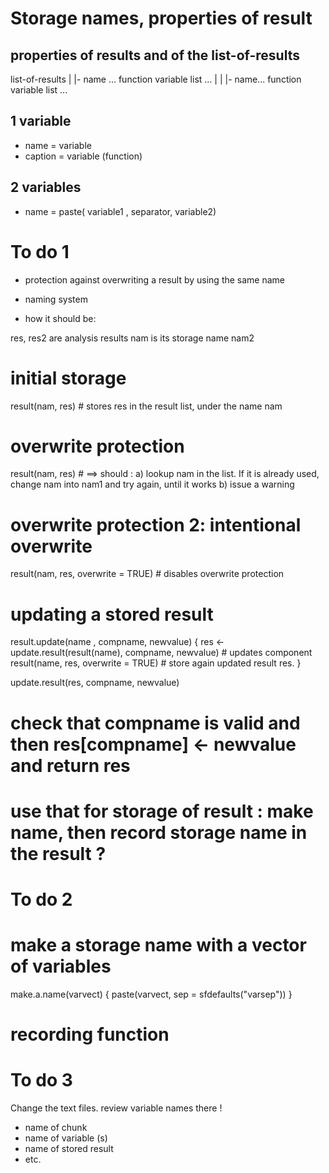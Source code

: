 

Storage names, properties of result
===================================

properties of results and of the list-of-results
---------------------

list-of-results 
        |
        |- name ...
                function
                variable list
                ...
        |
        |
        |- name...
                function
                variable list
                ...


1 variable
----------

* name = variable
* caption = variable (function)


2 variables
-----------

* name = paste( variable1 , separator, variable2)



To do 1
===========

* protection against overwriting a result by using the same name

* naming system

* how it should be:

res, res2 are analysis results
nam is its storage name
nam2

# initial storage
result(nam, res) # stores res in the result list, under the name nam

# overwrite protection
result(nam, res) # ==> should :
a) lookup nam in the list. If it is already used, change nam into nam1 and try again, until it works
b) issue a warning

# overwrite protection 2: intentional overwrite
result(nam, res, overwrite = TRUE) # disables overwrite protection

# updating a stored result
result.update(name , compname, newvalue) {
                res <- update.result(result(name), compname, newvalue) # updates component
                result(name, res, overwrite = TRUE) # store again updated result res.
}

update.result(res, compname, newvalue)
# check that compname is valid and then res[compname] <- newvalue and return res


# use that for storage of result : make name, then record storage name in the result ?


To do 2
============

# make a storage name with a vector of variables

make.a.name(varvect) {
        paste(varvect, sep = sfdefaults("varsep"))
}

# recording function


To do 3
============

Change the text files. review variable names there !
* name of chunk
* name of variable (s)
* name of stored result
* etc.


